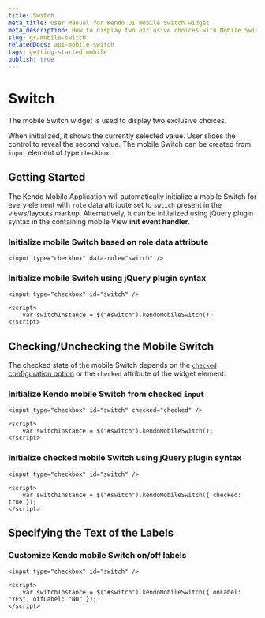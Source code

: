 ```yaml
---
title: Switch
meta_title: User Manual for Kendo UI Mobile Switch widget
meta_description: How to display two exclusive choices with Mobile Switch widget, check/uncheck the mobile switch and tailor on/off labels of the mobile switch.
slug: gs-mobile-switch
relatedDocs: api-mobile-switch
tags: getting-started,mobile
publish: true
---
```


# Switch

The mobile Switch widget is used to display two exclusive choices.

When initialized, it shows the currently selected value. User slides the control to reveal the second value.
The mobile Switch can be created from `input` element of type `checkbox`.

## Getting Started

The Kendo Mobile Application will automatically initialize a mobile Switch for every element with `role` data attribute set to `swtich` present in the views/layouts markup.
Alternatively, it can be initialized using jQuery plugin syntax in the containing mobile View **init event handler**.

### Initialize mobile Switch based on role data attribute

    <input type="checkbox" data-role="switch" />

### Initialize mobile Switch using jQuery plugin syntax

    <input type="checkbox" id="switch" />

    <script>
        var switchInstance = $("#switch").kendoMobileSwitch();
    </script>

## Checking/Unchecking the Mobile Switch

The checked state of the mobile Switch depends on the [`checked` configuration option](/kendo-ui/api/mobile/switch#checked)
or the `checked` attribute of the widget element.

### Initialize Kendo mobile Switch from checked `input`

    <input type="checkbox" id="switch" checked="checked" />

    <script>
        var switchInstance = $("#switch").kendoMobileSwitch();
    </script>

### Initialize checked mobile Switch using jQuery plugin syntax

    <input type="checkbox" id="switch" />

    <script>
        var switchInstance = $("#switch").kendoMobileSwitch({ checked: true });
    </script>

## Specifying the Text of the Labels

### Customize Kendo mobile Switch on/off labels

    <input type="checkbox" id="switch" />

    <script>
        var switchInstance = $("#switch").kendoMobileSwitch({ onLabel: "YES", offLabel: "NO" });
    </script>

